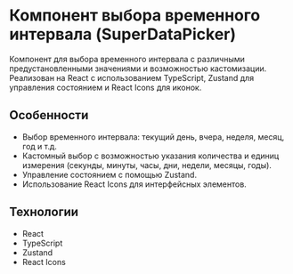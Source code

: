 # Компонент выбора временного интервала (SuperDataPicker)

Компонент для выбора временного интервала с различными предустановленными значениями и возможностью кастомизации. Реализован на React с использованием TypeScript, Zustand для управления состоянием и React Icons для иконок.

## Особенности

- Выбор временного интервала: текущий день, вчера, неделя, месяц, год и т.д.
- Кастомный выбор с возможностью указания количества и единиц измерения (секунды, минуты, часы, дни, недели, месяцы, годы).
- Управление состоянием с помощью Zustand.
- Использование React Icons для интерфейсных элементов.

## Технологии

- React
- TypeScript
- Zustand
- React Icons
